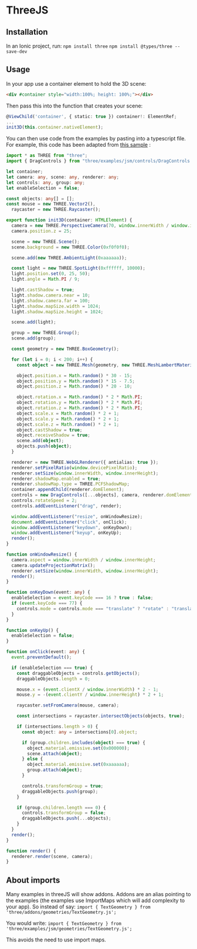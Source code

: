 # ThreeJS

## Installation

In an Ionic project, run:
`npm install three`
`npm install @types/three --save-dev`

## Usage

In your app use a container element to hold the 3D scene:

```html
<div #container style="width:100%; height: 100%;"></div>
```

Then pass this into the function that creates your scene:

```typescript
@ViewChild('container', { static: true }) container!: ElementRef;
...
init3D(this.container.nativeElement);
```

You can then use code from the examples by pasting into a typescript file. For example, this code has been adapted from [this sample](https://github.com/mrdoob/three.js/blob/master/examples/misc_controls_drag.html) :

```typescript
import * as THREE from "three";
import { DragControls } from "three/examples/jsm/controls/DragControls.js";

let container;
let camera: any, scene: any, renderer: any;
let controls: any, group: any;
let enableSelection = false;

const objects: any[] = [];
const mouse = new THREE.Vector2(),
  raycaster = new THREE.Raycaster();

export function init3D(container: HTMLElement) {
  camera = new THREE.PerspectiveCamera(70, window.innerWidth / window.innerHeight, 0.1, 500);
  camera.position.z = 25;

  scene = new THREE.Scene();
  scene.background = new THREE.Color(0xf0f0f0);

  scene.add(new THREE.AmbientLight(0xaaaaaa));

  const light = new THREE.SpotLight(0xffffff, 10000);
  light.position.set(0, 25, 50);
  light.angle = Math.PI / 9;

  light.castShadow = true;
  light.shadow.camera.near = 10;
  light.shadow.camera.far = 100;
  light.shadow.mapSize.width = 1024;
  light.shadow.mapSize.height = 1024;

  scene.add(light);

  group = new THREE.Group();
  scene.add(group);

  const geometry = new THREE.BoxGeometry();

  for (let i = 0; i < 200; i++) {
    const object = new THREE.Mesh(geometry, new THREE.MeshLambertMaterial({ color: Math.random() * 0xffffff }));

    object.position.x = Math.random() * 30 - 15;
    object.position.y = Math.random() * 15 - 7.5;
    object.position.z = Math.random() * 20 - 10;

    object.rotation.x = Math.random() * 2 * Math.PI;
    object.rotation.y = Math.random() * 2 * Math.PI;
    object.rotation.z = Math.random() * 2 * Math.PI;
    object.scale.x = Math.random() * 2 + 1;
    object.scale.y = Math.random() * 2 + 1;
    object.scale.z = Math.random() * 2 + 1;
    object.castShadow = true;
    object.receiveShadow = true;
    scene.add(object);
    objects.push(object);
  }

  renderer = new THREE.WebGLRenderer({ antialias: true });
  renderer.setPixelRatio(window.devicePixelRatio);
  renderer.setSize(window.innerWidth, window.innerHeight);
  renderer.shadowMap.enabled = true;
  renderer.shadowMap.type = THREE.PCFShadowMap;
  container.appendChild(renderer.domElement);
  controls = new DragControls([...objects], camera, renderer.domElement);
  controls.rotateSpeed = 2;
  controls.addEventListener("drag", render);

  window.addEventListener("resize", onWindowResize);
  document.addEventListener("click", onClick);
  window.addEventListener("keydown", onKeyDown);
  window.addEventListener("keyup", onKeyUp);
  render();
}

function onWindowResize() {
  camera.aspect = window.innerWidth / window.innerHeight;
  camera.updateProjectionMatrix();
  renderer.setSize(window.innerWidth, window.innerHeight);
  render();
}

function onKeyDown(event: any) {
  enableSelection = event.keyCode === 16 ? true : false;
  if (event.keyCode === 77) {
    controls.mode = controls.mode === "translate" ? "rotate" : "translate";
  }
}

function onKeyUp() {
  enableSelection = false;
}

function onClick(event: any) {
  event.preventDefault();

  if (enableSelection === true) {
    const draggableObjects = controls.getObjects();
    draggableObjects.length = 0;

    mouse.x = (event.clientX / window.innerWidth) * 2 - 1;
    mouse.y = -(event.clientY / window.innerHeight) * 2 + 1;

    raycaster.setFromCamera(mouse, camera);

    const intersections = raycaster.intersectObjects(objects, true);

    if (intersections.length > 0) {
      const object: any = intersections[0].object;

      if (group.children.includes(object) === true) {
        object.material.emissive.set(0x000000);
        scene.attach(object);
      } else {
        object.material.emissive.set(0xaaaaaa);
        group.attach(object);
      }

      controls.transformGroup = true;
      draggableObjects.push(group);
    }

    if (group.children.length === 0) {
      controls.transformGroup = false;
      draggableObjects.push(...objects);
    }
  }
  render();
}

function render() {
  renderer.render(scene, camera);
}
```

## About imports

Many examples in threeJS will show addons. Addons are an alias pointing to the examples (the examples use ImportMaps which will add complexity to your app). So instead of say:
`import { TextGeometry } from 'three/addons/geometries/TextGeometry.js';`

You would write:
`import { TextGeometry } from 'three/examples/jsm/geometries/TextGeometry.js';`

This avoids the need to use import maps.
